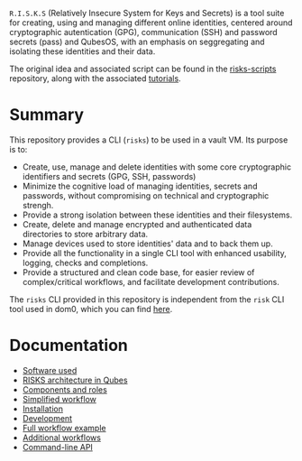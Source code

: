 
`R.I.S.K.S` (Relatively Insecure System for Keys and Secrets) is a tool suite for creating, using and managing
different online identities, centered around cryptographic autentication (GPG), communication (SSH) and password
secrets (pass) and QubesOS, with an emphasis on seggregating and isolating these identities and their data.

The original idea and associated script can be found in the [risks-scripts](https://github.com/19hundreds/risks-scripts) repository, along with the associated [tutorials](https://19hundreds.github.io/risks-workflow).

# Summary

This repository provides a CLI (`risks`) to be used in a vault VM. Its purpose is to:
- Create, use, manage and delete identities with some core cryptographic identifiers and secrets (GPG, SSH, passwords)
- Minimize the cognitive load of managing identities, secrets and passwords, without compromising on technical and cryptographic strengh.
- Provide a strong isolation between these identities and their filesystems.
- Create, delete and manage encrypted and authenticated data directories to store arbitrary data.
- Manage devices used to store identities' data and to back them up.
- Provide all the functionality in a single CLI tool with enhanced usability, logging, checks and completions.
- Provide a structured and clean code base, for easier review of complex/critical workflows, and facilitate development contributions.

The `risks` CLI provided in this repository is independent from the `risk` CLI tool used in dom0, which you can find [here](https://github.com/wizardofhoms/risk).

# Documentation

* [Software used](https://github.wizardofhoms/risks.wiki/Software-Used)
* [RISKS architecture in Qubes](https://github.wizardofhoms/risks.wiki/RISKS-Architecture-In-Qubes)
* [Components and roles](https://github.wizardofhoms/risks.wiki/Components-And-Roles)
* [Simplified workflow](https://github.wizardofhoms/risks.wiki/Simplified-Workflow)
* [Installation](https://github.wizardofhoms/risks.wiki/Installation)
* [Development](/https://github.wizardofhoms/risks.wiki/Development)
* [Full workflow example](/https://github.wizardofhoms/risks.wiki/Full-Workflow-Example)
* [Additional workflows](/https://github.wizardofhoms/risks.wiki/Additional-Workflows)
* [Command-line API](/https://github.wizardofhoms/risks.wiki/Command-Line-API)
